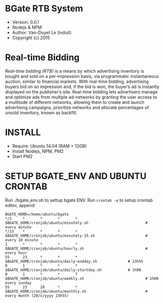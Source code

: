 # BGate RTB System 

* Version: 0.0.1
* Nodejs & NPM
* Author: Van-Duyet Le (lvduit)
* Copyright (c) 2015

# Real-time Bidding 

*Real-time bidding (RTB)* is a means by which advertising inventory is bought and sold on a per-impression basis, via programmatic instantaneous auction, similar to financial markets. With real-time bidding, advertising buyers bid on an impression and, if the bid is won, the buyer’s ad is instantly displayed on the publisher’s site. Real-time bidding lets advertisers manage and optimize ads from multiple ad-networks by granting the user access to a multitude of different networks, allowing them to create and launch advertising campaigns, prioritize networks and allocate percentages of unsold inventory, known as backfill.

# INSTALL 

* Require: Ubuntu 14.04 (RAM > 12GB)
* Install Nodejs, NPM, PM2
* Start PM2

# SETUP BGATE_ENV AND UBUNTU CRONTAB

Run ./bgate_env.sh to settup bgate ENV.
Run `crontab -e` to setup crontab editor, append:

	BGATE_HOME=/home/ubuntu/bgate 
	*/1     *       *       *       *       $BGATE_HOME/cronjob/ubuntu/minutely.sh                          # every minute
	*/15    *       *       *       *       $BGATE_HOME/cronjob/ubuntu/minutely-15.sh                       # every 10 minute
	1       *       *       *       *       $BGATE_HOME/cronjob/ubuntu/hourly.sh                            # every hour
	55      23      *       *       *       $BGATE_HOME/cronjob/ubuntu/daily-endday.sh              # 23h55
	0       1       *       *       *       $BGATE_HOME/cronjob/ubuntu/daily-startday.sh            # 1h00
	0       1       *       *       7       $BGATE_HOME/cronjob/ubuntu/weekly.sh                            # 1h00 every sunday
	55      23      28      *       *       $BGATE_HOME/cronjob/ubuntu/monthly.sh                           # every month (28/x/yyyy 23h55)

